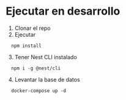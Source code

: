# Ejecutar en desarrollo

1. Clonar el repo
2. Ejecutar

```
  npm install
```

3. Tener Nest CLI instalado

```
  npm i -g @nest/cli
```

4. Levantar la base de datos

```
  docker-compose up -d
```
